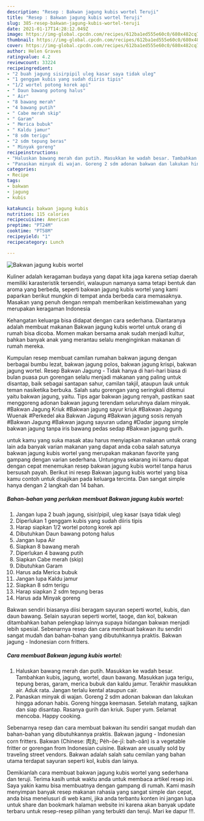 ```yaml
---
description: "Resep : Bakwan jagung kubis wortel Teruji"
title: "Resep : Bakwan jagung kubis wortel Teruji"
slug: 385-resep-bakwan-jagung-kubis-wortel-teruji
date: 2021-01-17T14:28:12.049Z
image: https://img-global.cpcdn.com/recipes/612ba1ed555e60c0/680x482cq70/bakwan-jagung-kubis-wortel-foto-resep-utama.jpg
thumbnail: https://img-global.cpcdn.com/recipes/612ba1ed555e60c0/680x482cq70/bakwan-jagung-kubis-wortel-foto-resep-utama.jpg
cover: https://img-global.cpcdn.com/recipes/612ba1ed555e60c0/680x482cq70/bakwan-jagung-kubis-wortel-foto-resep-utama.jpg
author: Helen Graves
ratingvalue: 4.2
reviewcount: 33224
recipeingredient:
- "2 buah jagung sisirpipil uleg kasar saya tidak uleg"
- "1 genggam kubis yang sudah diiris tipis"
- "1/2 wortel potong korek api"
- " Daun bawang potong halus"
- " Air"
- "8 bawang merah"
- "4 bawang putih"
- " Cabe merah skip"
- " Garam"
- " Merica bubuk"
- " Kaldu jamur"
- "8 sdm terigu"
- "2 sdm tepung beras"
- " Minyak goreng"
recipeinstructions:
- "Haluskan bawang merah dan putih. Masukkan ke wadah besar. Tambahkan kubis, jagung, wortel, daun bawang. Masukkan juga terigu, tepung beras, garam, merica bubuk dan kaldu jamur. Terakhir masukkan air. Aduk rata. Jangan terlalu kental ataupun cair."
- "Panaskan minyak di wajan. Goreng 2 sdm adonan bakwan dan lakukan hingga adonan habis. Goreng hingga keemasan. Setelah matang, sajikan dan siap disantap. Rasanya gurih dan kriuk. Super yum. Selamat mencoba. Happy cooking."
categories:
- Recipe
tags:
- bakwan
- jagung
- kubis

katakunci: bakwan jagung kubis 
nutrition: 115 calories
recipecuisine: American
preptime: "PT24M"
cooktime: "PT58M"
recipeyield: "1"
recipecategory: Lunch

---
```



![Bakwan jagung kubis wortel](https://img-global.cpcdn.com/recipes/612ba1ed555e60c0/680x482cq70/bakwan-jagung-kubis-wortel-foto-resep-utama.jpg)

Kuliner adalah keragaman budaya yang dapat kita jaga karena setiap daerah memiliki karasteristik tersendiri, walaupun namanya sama tetapi bentuk dan aroma yang berbeda, seperti bakwan jagung kubis wortel yang kami paparkan berikut mungkin di tempat anda berbeda cara memasaknya. Masakan yang penuh dengan rempah memberikan keistimewahan yang merupakan keragaman Indonesia

Kehangatan keluarga bisa didapat dengan cara sederhana. Diantaranya adalah membuat makanan Bakwan jagung kubis wortel untuk orang di rumah bisa dicoba. Momen makan bersama anak sudah menjadi kultur, bahkan banyak anak yang merantau selalu menginginkan makanan di rumah mereka.

Kumpulan resep membuat camilan rumahan bakwan jagung dengan berbagai bumbu lezat, bakwan jagung polos, bakwan jagung krispi, bakwan jagung wortel. Resep Bakwan Jagung - Tidak hanya di hari-hari biasa di bulan puasa pun gorengan selalu menjadi makanan yang paling untuk disantap, baik sebagai santapan sahur, camilan takjil, ataupun lauk untuk teman nasiketika berbuka. Salah satu gorengan yang seringkali ditemui yaitu bakwan jagung, yaitu. Tips agar bakwan jagung renyah, pastikan saat menggoreng adonan bakwan jagung terendam seluruhnya dalam minyak. #Bakwan Jagung Kriuk #Bakwan jagung sayur kriuk #Bakwan Jagung Wuenak #Perkedel aka Bakwan Jagung #Bakwan jagung sosis renyah #Bakwan Jagung #Bakwan jagung sayuran udang #Dadar jagung simple bakwan jagung tanpa iris bawang pedas sedap #Bakwan jagung gurih.

untuk kamu yang suka masak atau harus menyiapkan makanan untuk orang lain ada banyak varian makanan yang dapat anda coba salah satunya bakwan jagung kubis wortel yang merupakan makanan favorite yang gampang dengan varian sederhana. Untungnya sekarang ini kamu dapat dengan cepat menemukan resep bakwan jagung kubis wortel tanpa harus bersusah payah.
Berikut ini resep Bakwan jagung kubis wortel yang bisa kamu contoh untuk disajikan pada keluarga tercinta. Dan sangat simple hanya dengan 2 langkah dan 14 bahan.


<!--inarticleads1-->

##### Bahan-bahan yang perlukan membuat Bakwan jagung kubis wortel:

1. Jangan lupa 2 buah jagung, sisir/pipil, uleg kasar (saya tidak uleg)
1. Diperlukan 1 genggam kubis yang sudah diiris tipis
1. Harap siapkan 1/2 wortel potong korek api
1. Dibutuhkan  Daun bawang potong halus
1. Jangan lupa  Air
1. Siapkan 8 bawang merah
1. Diperlukan 4 bawang putih
1. Siapkan  Cabe merah (skip)
1. Dibutuhkan  Garam
1. Harus ada  Merica bubuk
1. Jangan lupa  Kaldu jamur
1. Siapkan 8 sdm terigu
1. Harap siapkan 2 sdm tepung beras
1. Harus ada  Minyak goreng


Bakwan sendiri biasanya diisi beragam sayuran seperti wortel, kubis, dan daun bawang. Selain sayuran seperti wortel, taoge, dan kol, bakwan ditambahkan bahan pelengkap lainnya supaya hidangan bakwan menjadi lebih spesial. Sebenarnya resep dan cara membuat bakwan itu sendiri sangat mudah dan bahan-bahan yang dibutuhkannya praktis. Bakwan jagung - Indonesian corn fritters. 

<!--inarticleads2-->

##### Cara membuat  Bakwan jagung kubis wortel:

1. Haluskan bawang merah dan putih. Masukkan ke wadah besar. Tambahkan kubis, jagung, wortel, daun bawang. Masukkan juga terigu, tepung beras, garam, merica bubuk dan kaldu jamur. Terakhir masukkan air. Aduk rata. Jangan terlalu kental ataupun cair.
1. Panaskan minyak di wajan. Goreng 2 sdm adonan bakwan dan lakukan hingga adonan habis. Goreng hingga keemasan. Setelah matang, sajikan dan siap disantap. Rasanya gurih dan kriuk. Super yum. Selamat mencoba. Happy cooking.


Sebenarnya resep dan cara membuat bakwan itu sendiri sangat mudah dan bahan-bahan yang dibutuhkannya praktis. Bakwan jagung - Indonesian corn fritters. Bakwan (Chinese: 肉丸; Pe̍h-ōe-jī: bah-oân) is a vegetable fritter or gorengan from Indonesian cuisine. Bakwan are usually sold by traveling street vendors. Bakwan adalah salah satu cemilan yang bahan utama terdapat sayuran seperti kol, kubis dan lainya. 

Demikianlah cara membuat bakwan jagung kubis wortel yang sederhana dan teruji. Terima kasih untuk waktu anda untuk membaca artikel resep ini. Saya yakin kamu bisa membuatnya dengan gampang di rumah. Kami masih menyimpan banyak resep makanan rahasia yang sangat simple dan cepat, anda bisa menelusuri di web kami, jika anda terbantu konten ini jangan lupa untuk share dan bookmark halaman website ini karena akan banyak update terbaru untuk resep-resep pilihan yang terbukti dan teruji. Mari ke dapur !!!. 
